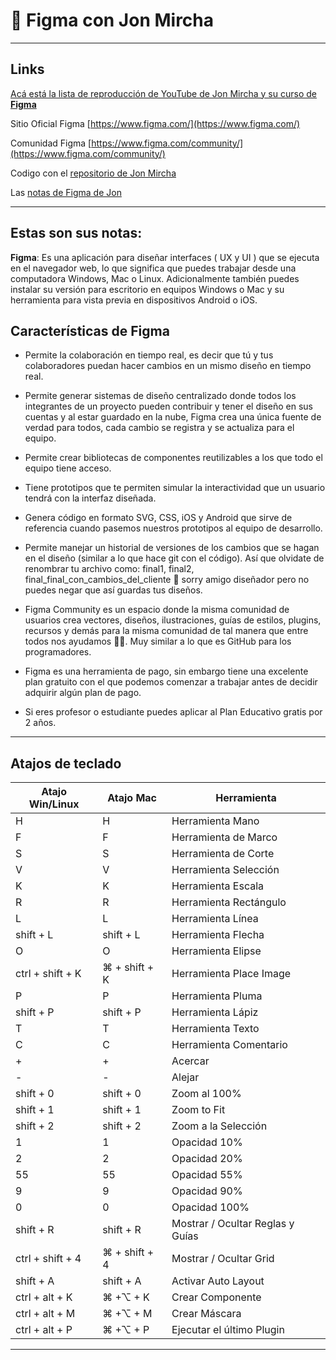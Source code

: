 # :book: Figma con Jon Mircha

---

## Links

[Acá está la lista de reproducción de YouTube de Jon Mircha y su curso de **Figma**](https://www.youtube.com/watch?v=_c26Fyi7RFA&list=PLvq-jIkSeTUbpfewvbKLhHctdkgadAy-K)

Sitio Oficial Figma [https://www.figma.com/](https://www.figma.com/)

Comunidad Figma [https://www.figma.com/community/](https://www.figma.com/community/)

Codigo con el [repositorio de Jon Mircha](https://github.com/jonmircha/youtube-figma)

Las [notas de Figma de Jon](https://jonmircha.com/figma)

---

## Estas son sus notas:

**Figma**: Es una aplicación para diseñar interfaces ( UX y UI ) que se ejecuta en el navegador web, lo que significa que puedes trabajar desde una computadora Windows, Mac o Linux. Adicionalmente también puedes instalar su versión para escritorio en equipos Windows o Mac y su herramienta para vista previa en dispositivos Android o iOS.

## Características de Figma

- Permite la colaboración en tiempo real, es decir que tú y tus colaboradores puedan hacer cambios en un mismo diseño en tiempo real.

- Permite generar sistemas de diseño centralizado donde todos los integrantes de un proyecto pueden contribuir y tener el diseño en sus cuentas y al estar guardado en la nube, Figma crea una única fuente de verdad para todos, cada cambio se registra y se actualiza para el equipo.

- Permite crear bibliotecas de componentes reutilizables a los que todo el equipo tiene acceso.

- Tiene prototipos que te permiten simular la interactividad que un usuario tendrá con la interfaz diseñada.

- Genera código en formato SVG, CSS, iOS y Android que sirve de referencia cuando pasemos nuestros prototipos al equipo de desarrollo.

- Permite manejar un historial de versiones de los cambios que se hagan en el diseño (similar a lo que hace git con el código). Así que olvidate de renombrar tu archivo como: final1, final2, final_final_con_cambios_del_cliente 🤭 sorry amigo diseñador pero no puedes negar que así guardas tus diseños.

- Figma Community es un espacio donde la misma comunidad de usuarios crea vectores, diseños, ilustraciones, guías de estilos, plugins, recursos y demás para la misma comunidad de tal manera que entre todos nos ayudamos 💪🤓. Muy similar a lo que es GitHub para los programadores.

- Figma es una herramienta de pago, sin embargo tiene una excelente plan gratuito con el que podemos comenzar a trabajar antes de decidir adquirir algún plan de pago.

- Si eres profesor o estudiante puedes aplicar al Plan Educativo gratis por 2 años.

---

## Atajos de teclado


| Atajo Win/Linux | Atajo Mac | Herramienta |
| --------------- | --------- | ----------- |
| H |	H |	Herramienta Mano |
| F |	F |	Herramienta de Marco |
| S |	S |	Herramienta de Corte |
| V |	V |	Herramienta Selección |
| K |	K |	Herramienta Escala |
| R |	R |	Herramienta Rectángulo |
| L |	L |	Herramienta Línea |
| shift + L |	shift + L |	Herramienta Flecha |
| O	| O |	Herramienta Elipse |
| ctrl + shift + K |	⌘ + shift + K |	Herramienta Place Image |
| P	| P	| Herramienta Pluma |
| shift + P |	shift + P |	Herramienta Lápiz |
| T	| T	| Herramienta Texto |
| C	| C	| Herramienta Comentario |
| +	| +	| Acercar |
| -	| - |	Alejar
| shift + 0 |	shift + 0 |	Zoom al 100% |
| shift + 1 |	shift + 1 |	Zoom to Fit |
| shift + 2 |	shift + 2 |	Zoom a la Selección |
| 1	| 1	| Opacidad 10% |
| 2	| 2 |	Opacidad 20% |
| 55	| 55 |	Opacidad 55% |
|9	| 9 |	Opacidad 90% |
|0	| 0	| Opacidad 100% |
| shift + R	| shift + R |	Mostrar / Ocultar Reglas y Guías |
| ctrl + shift + 4	| ⌘ + shift + 4	| Mostrar / Ocultar Grid |
| shift + A	| shift + A	| Activar Auto Layout |
| ctrl + alt + K |	⌘ +⌥ + K |	Crear Componente |
| ctrl + alt + M |	⌘ +⌥ + M |	Crear Máscara |
| ctrl + alt + P |	⌘ +⌥ + P |	Ejecutar el último Plugin |

---